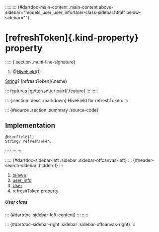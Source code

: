 ::::::::: {#dartdoc-main-content .main-content above-sidebar="models_user_user_info/User-class-sidebar.html" below-sidebar=""}
<div>

# [refreshToken]{.kind-property} property

</div>

::::: {.section .multi-line-signature}
<div>

1.  @[HiveField](https://pub.dev/documentation/hive/2.2.3/hive/HiveField-class.html)(1)

</div>

[String](https://api.flutter.dev/flutter/dart-core/String-class.html)?
[refreshToken]{.name}

::: features
[getter/setter pair]{.feature}
:::
:::::

::: {.section .desc .markdown}
HiveField for refreshToken.
:::

::: {#source .section .summary .source-code}
## Implementation

``` language-dart
@HiveField(1)
String? refreshToken;
```
:::
:::::::::

::::: {#dartdoc-sidebar-left .sidebar .sidebar-offcanvas-left}
::: {#header-search-sidebar .hidden-l}
:::

1.  [talawa](../../index.html)
2.  [user_info](../../models_user_user_info/)
3.  [User](../../models_user_user_info/User-class.html)
4.  refreshToken property

##### User class

::: {#dartdoc-sidebar-left-content}
:::
:::::

::: {#dartdoc-sidebar-right .sidebar .sidebar-offcanvas-right}
:::
